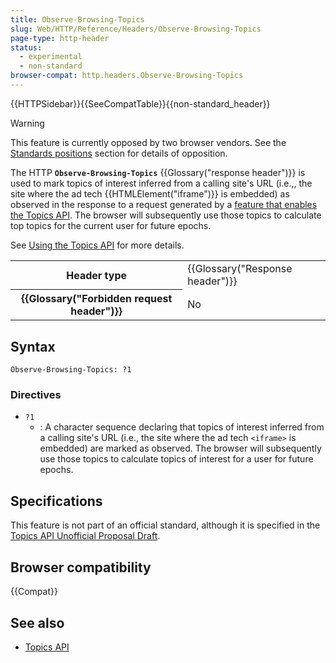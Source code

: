 ```yaml
---
title: Observe-Browsing-Topics
slug: Web/HTTP/Reference/Headers/Observe-Browsing-Topics
page-type: http-header
status:
  - experimental
  - non-standard
browser-compat: http.headers.Observe-Browsing-Topics
---
```


{{HTTPSidebar}}{{SeeCompatTable}}{{non-standard_header}}

> [!WARNING]
> This feature is currently opposed by two browser vendors. See the [Standards positions](/en-US/docs/Web/API/Topics_API#standards_positions) section for details of opposition.

The HTTP **`Observe-Browsing-Topics`** {{Glossary("response header")}} is used to mark topics of interest inferred from a calling site's URL (i.e.,, the site where the ad tech {{HTMLElement("iframe")}} is embedded) as observed in the response to a request generated by a [feature that enables the Topics API](/en-US/docs/Web/API/Topics_API/Using#what_api_features_enable_the_topics_api).
The browser will subsequently use those topics to calculate top topics for the current user for future epochs.

See [Using the Topics API](/en-US/docs/Web/API/Topics_API/Using) for more details.

<table class="properties">
  <tbody>
    <tr>
      <th scope="row">Header type</th>
      <td>
        {{Glossary("Response header")}}
      </td>
    </tr>
    <tr>
      <th scope="row">{{Glossary("Forbidden request header")}}</th>
      <td>No</td>
    </tr>
  </tbody>
</table>

## Syntax

```http
Observe-Browsing-Topics: ?1
```

### Directives

- `?1`
  - : A character sequence declaring that topics of interest inferred from a calling site's URL (i.e., the site where the ad tech `<iframe>` is embedded) are marked as observed. The browser will subsequently use those topics to calculate topics of interest for a user for future epochs.

## Specifications

This feature is not part of an official standard, although it is specified in the [Topics API Unofficial Proposal Draft](https://patcg-individual-drafts.github.io/topics/).

## Browser compatibility

{{Compat}}

## See also

- [Topics API](/en-US/docs/Web/API/Topics_API)
